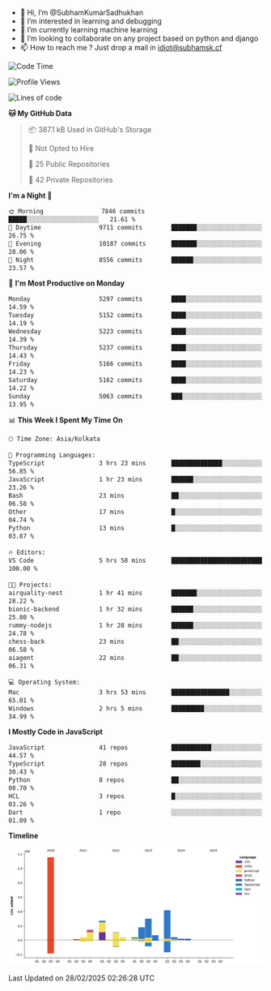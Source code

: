 - 👋 Hi, I’m @SubhamKumarSadhukhan
- 👀 I’m interested in learning and debugging
- 🌱 I’m currently learning machine learning
- 💞️ I’m looking to collaborate on any project based on python and django
- 📫 How to reach me ?
      Just drop a mail in idiot@subhamsk.cf

<!---
SubhamKumarSadhukhan/SubhamKumarSadhukhan is a ✨ special ✨ repository because its `README.md` (this file) appears on your GitHub profile.
You can click the Preview link to take a look at your changes.
--->


<!--START_SECTION:waka-->
![Code Time](http://img.shields.io/badge/Code%20Time-2%2C768%20hrs%2030%20mins-blue)

![Profile Views](http://img.shields.io/badge/Profile%20Views-2-blue)

![Lines of code](https://img.shields.io/badge/From%20Hello%20World%20I%27ve%20Written-2.8%20million%20lines%20of%20code-blue)

**🐱 My GitHub Data** 

> 📦 387.1 kB Used in GitHub's Storage 
 > 
> 🚫 Not Opted to Hire
 > 
> 📜 25 Public Repositories 
 > 
> 🔑 42 Private Repositories 
 > 
**I'm a Night 🦉** 

```text
🌞 Morning                7846 commits        █████░░░░░░░░░░░░░░░░░░░░   21.61 % 
🌆 Daytime                9711 commits        ███████░░░░░░░░░░░░░░░░░░   26.75 % 
🌃 Evening                10187 commits       ███████░░░░░░░░░░░░░░░░░░   28.06 % 
🌙 Night                  8556 commits        ██████░░░░░░░░░░░░░░░░░░░   23.57 % 
```
📅 **I'm Most Productive on Monday** 

```text
Monday                   5297 commits        ████░░░░░░░░░░░░░░░░░░░░░   14.59 % 
Tuesday                  5152 commits        ████░░░░░░░░░░░░░░░░░░░░░   14.19 % 
Wednesday                5223 commits        ████░░░░░░░░░░░░░░░░░░░░░   14.39 % 
Thursday                 5237 commits        ████░░░░░░░░░░░░░░░░░░░░░   14.43 % 
Friday                   5166 commits        ████░░░░░░░░░░░░░░░░░░░░░   14.23 % 
Saturday                 5162 commits        ████░░░░░░░░░░░░░░░░░░░░░   14.22 % 
Sunday                   5063 commits        ███░░░░░░░░░░░░░░░░░░░░░░   13.95 % 
```


📊 **This Week I Spent My Time On** 

```text
🕑︎ Time Zone: Asia/Kolkata

💬 Programming Languages: 
TypeScript               3 hrs 23 mins       ██████████████░░░░░░░░░░░   56.85 % 
JavaScript               1 hr 23 mins        ██████░░░░░░░░░░░░░░░░░░░   23.26 % 
Bash                     23 mins             ██░░░░░░░░░░░░░░░░░░░░░░░   06.58 % 
Other                    17 mins             █░░░░░░░░░░░░░░░░░░░░░░░░   04.74 % 
Python                   13 mins             █░░░░░░░░░░░░░░░░░░░░░░░░   03.87 % 

🔥 Editors: 
VS Code                  5 hrs 58 mins       █████████████████████████   100.00 % 

🐱‍💻 Projects: 
airquality-nest          1 hr 41 mins        ███████░░░░░░░░░░░░░░░░░░   28.22 % 
bionic-backend           1 hr 32 mins        ██████░░░░░░░░░░░░░░░░░░░   25.80 % 
rummy-nodejs             1 hr 28 mins        ██████░░░░░░░░░░░░░░░░░░░   24.78 % 
chess-back               23 mins             ██░░░░░░░░░░░░░░░░░░░░░░░   06.58 % 
aiagent                  22 mins             ██░░░░░░░░░░░░░░░░░░░░░░░   06.31 % 

💻 Operating System: 
Mac                      3 hrs 53 mins       ████████████████░░░░░░░░░   65.01 % 
Windows                  2 hrs 5 mins        █████████░░░░░░░░░░░░░░░░   34.99 % 
```

**I Mostly Code in JavaScript** 

```text
JavaScript               41 repos            ███████████░░░░░░░░░░░░░░   44.57 % 
TypeScript               28 repos            ████████░░░░░░░░░░░░░░░░░   30.43 % 
Python                   8 repos             ██░░░░░░░░░░░░░░░░░░░░░░░   08.70 % 
HCL                      3 repos             █░░░░░░░░░░░░░░░░░░░░░░░░   03.26 % 
Dart                     1 repo              ░░░░░░░░░░░░░░░░░░░░░░░░░   01.09 % 
```



**Timeline**

![Lines of Code chart](https://raw.githubusercontent.com/SubhamKumarSadhukhan/SubhamKumarSadhukhan/main/assets/bar_graph.png)


 Last Updated on 28/02/2025 02:26:28 UTC
<!--END_SECTION:waka-->
